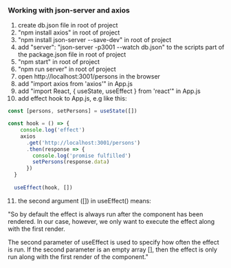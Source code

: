 ### Working with json-server and axios

1. create db.json file in root of project
2. "npm install axios" in root of project
3. "npm install json-server --save-dev" in root of project
4. add "server": "json-server -p3001 --watch db.json" to the scripts part of the package.json file in root of project
5. "npm start" in root of project
6. "npm run server" in root of project
7. open http://localhost:3001/persons in the browser
8. add "import axios from 'axios'" in App.js
9. add "import React, { useState, useEffect } from 'react'" in App.js
10. add effect hook to App.js, e.g like this:
```javascript
const [persons, setPersons] = useState([])

const hook = () => {
    console.log('effect')
    axios
      .get('http://localhost:3001/persons')
      .then(response => {
        console.log('promise fulfilled')
        setPersons(response.data)
      })
  }
  
  useEffect(hook, [])
```
11. the second argument ([]) in useEffect() means:

"So by default the effect is always run after the component has been rendered. In our case, however, we only want to execute the effect along with the first render.

The second parameter of useEffect is used to specify how often the effect is run. If the second parameter is an empty array [], then the effect is only run along with the first render of the component."
